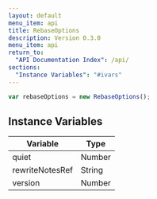 ```yaml
---
layout: default
menu_item: api
title: RebaseOptions
description: Version 0.3.0
menu_item: api
return_to:
  "API Documentation Index": /api/
sections:
  "Instance Variables": "#ivars"
---
```


```js
var rebaseOptions = new RebaseOptions();
```

## <a name="ivars"></a>Instance Variables

| Variable | Type |
| --- | --- |
| <a name="quiet"></a>quiet | Number |
| <a name="rewriteNotesRef"></a>rewriteNotesRef | String |
| <a name="version"></a>version | Number |

